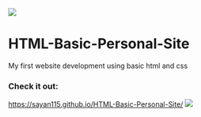 <img src="https://user-images.githubusercontent.com/73097560/115834477-dbab4500-a447-11eb-908a-139a6edaec5c.gif">

# HTML-Basic-Personal-Site
My first website development using basic html and css

### Check it out: 
https://sayan115.github.io/HTML-Basic-Personal-Site/
<img src="https://user-images.githubusercontent.com/73097560/115834477-dbab4500-a447-11eb-908a-139a6edaec5c.gif">
